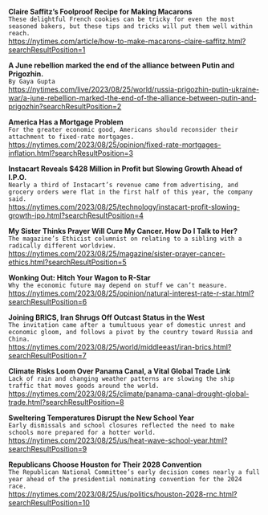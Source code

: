 **Claire Saffitz’s Foolproof Recipe for Making Macarons**\
`These delightful French cookies can be tricky for even the most seasoned bakers, but these tips and tricks will put them well within reach.`\
https://nytimes.com/article/how-to-make-macarons-claire-saffitz.html?searchResultPosition=1

**A June rebellion marked the end of the alliance between Putin and Prigozhin.**\
`By Gaya Gupta`\
https://nytimes.com/live/2023/08/25/world/russia-prigozhin-putin-ukraine-war/a-june-rebellion-marked-the-end-of-the-alliance-between-putin-and-prigozhin?searchResultPosition=2

**America Has a Mortgage Problem**\
`For the greater economic good, Americans should reconsider their attachment to fixed-rate mortgages.`\
https://nytimes.com/2023/08/25/opinion/fixed-rate-mortgages-inflation.html?searchResultPosition=3

**Instacart Reveals $428 Million in Profit but Slowing Growth Ahead of I.P.O.**\
`Nearly a third of Instacart’s revenue came from advertising, and grocery orders were flat in the first half of this year, the company said.`\
https://nytimes.com/2023/08/25/technology/instacart-profit-slowing-growth-ipo.html?searchResultPosition=4

**My Sister Thinks Prayer Will Cure My Cancer. How Do I Talk to Her?**\
`The magazine’s Ethicist columnist on relating to a sibling with a radically different worldview.`\
https://nytimes.com/2023/08/25/magazine/sister-prayer-cancer-ethics.html?searchResultPosition=5

**Wonking Out: Hitch Your Wagon to R-Star**\
`Why the economic future may depend on stuff we can’t measure.`\
https://nytimes.com/2023/08/25/opinion/natural-interest-rate-r-star.html?searchResultPosition=6

**Joining BRICS, Iran Shrugs Off Outcast Status in the West**\
`The invitation came after a tumultuous year of domestic unrest and economic gloom, and follows a pivot by the country toward Russia and China.`\
https://nytimes.com/2023/08/25/world/middleeast/iran-brics.html?searchResultPosition=7

**Climate Risks Loom Over Panama Canal, a Vital Global Trade Link**\
`Lack of rain and changing weather patterns are slowing the ship traffic that moves goods around the world.`\
https://nytimes.com/2023/08/25/climate/panama-canal-drought-global-trade.html?searchResultPosition=8

**Sweltering Temperatures Disrupt the New School Year**\
`Early dismissals and school closures reflected the need to make schools more prepared for a hotter world.`\
https://nytimes.com/2023/08/25/us/heat-wave-school-year.html?searchResultPosition=9

**Republicans Choose Houston for Their 2028 Convention**\
`The Republican National Committee’s early decision comes nearly a full year ahead of the presidential nominating convention for the 2024 race.`\
https://nytimes.com/2023/08/25/us/politics/houston-2028-rnc.html?searchResultPosition=10

